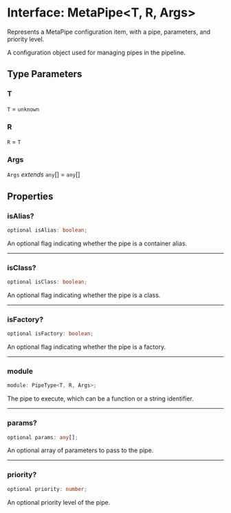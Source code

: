 # Interface: MetaPipe\<T, R, Args\>

Represents a MetaPipe configuration item, with a pipe, parameters, and priority level.

A configuration object used for managing pipes in the pipeline.

## Type Parameters

### T

`T` = `unknown`

### R

`R` = `T`

### Args

`Args` *extends* `any`[] = `any`[]

## Properties

### isAlias?

```ts
optional isAlias: boolean;
```

An optional flag indicating whether the pipe is a container alias.

***

### isClass?

```ts
optional isClass: boolean;
```

An optional flag indicating whether the pipe is a class.

***

### isFactory?

```ts
optional isFactory: boolean;
```

An optional flag indicating whether the pipe is a factory.

***

### module

```ts
module: PipeType<T, R, Args>;
```

The pipe to execute, which can be a function or a string identifier.

***

### params?

```ts
optional params: any[];
```

An optional array of parameters to pass to the pipe.

***

### priority?

```ts
optional priority: number;
```

An optional priority level of the pipe.
